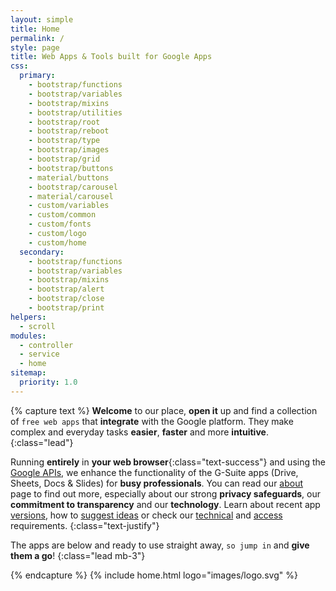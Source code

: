 ```yaml
---
layout: simple
title: Home
permalink: /
style: page
title: Web Apps & Tools built for Google Apps
css:
  primary:
    - bootstrap/functions
    - bootstrap/variables
    - bootstrap/mixins
    - bootstrap/utilities
    - bootstrap/root
    - bootstrap/reboot
    - bootstrap/type
    - bootstrap/images
    - bootstrap/grid
    - bootstrap/buttons
    - material/buttons
    - bootstrap/carousel
    - material/carousel
    - custom/variables
    - custom/common
    - custom/fonts
    - custom/logo
    - custom/home
  secondary:
    - bootstrap/functions
    - bootstrap/variables
    - bootstrap/mixins
    - bootstrap/alert
    - bootstrap/close
    - bootstrap/print
helpers:
  - scroll
modules:
  - controller
  - service
  - home
sitemap:
  priority: 1.0
---
```

{% capture text %}
__Welcome__ to our place, __open it__ up and find a collection of `free web apps` that __integrate__ with the Google platform. They make complex and everyday tasks __easier__, __faster__ and more __intuitive__.
{:class="lead"}

Running __entirely__ in __your web browser__{:class="text-success"} and using the [Google APIs](https://en.wikipedia.org/wiki/Google_APIs "All about the Google APIs - Wikipedia"), we enhance the functionality of the G-Suite apps (Drive, Sheets, Docs & Slides) for __busy professionals__. You can read our [about](/about/ "About this site") page to find out more, especially about our strong __privacy safeguards__, our __commitment to transparency__ and our __technology__. Learn about recent app [versions](/changes/), how to [suggest ideas](/support/) or check our [technical](/requirements/) and [access](/scopes/) requirements.
{:class="text-justify"}

The apps are below and ready to use straight away, `so jump in` and __give them a go__!
{:class="lead mb-3"}

{% endcapture %}
{% include home.html logo="images/logo.svg" %}